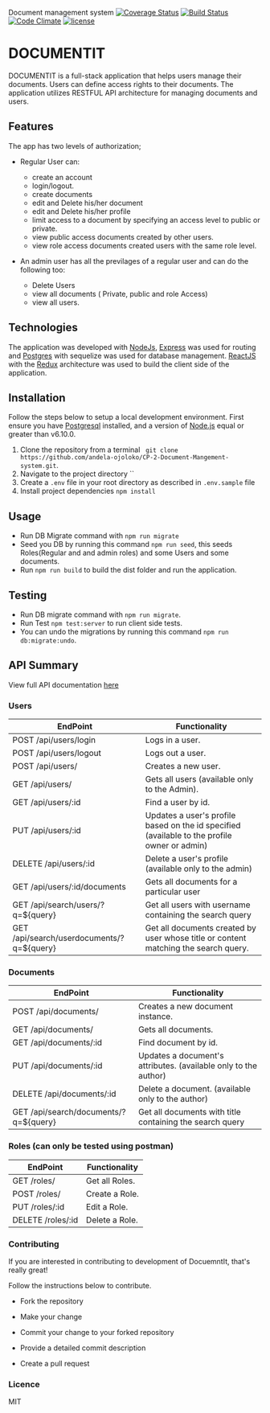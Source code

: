 Document management system
[![Coverage Status](https://coveralls.io/repos/github/andela-ojoloko/CP-2-Document-Mangement-system/badge.svg?branch=ft-client-environment-setup-146442779)](https://coveralls.io/github/andela-ojoloko/CP-2-Document-Mangement-system?branch=ft-client-environment-setup-146442779)
[![Build Status](https://travis-ci.org/andela-ojoloko/CP-2-Document-Mangement-system.svg?branch=develop)](https://travis-ci.org/andela-ojoloko/CP-2-Document-Mangement-system)
[![Code Climate](https://codeclimate.com/github/andela-ojoloko/CP-2-Document-Mangement-system//badges/gpa.svg)](https://codeclimate.com/github/andela-ojoloko/CP-2-Document-Mangement-system/)
[![license](https://img.shields.io/github/license/mashape/apistatus.svg)]()

# DOCUMENTIT

DOCUMENTIT is a full-stack application that helps users manage their documents. Users can define access rights to their documents.
The application utilizes RESTFUL API architecture for managing documents and users.

## Features

The app has two levels of authorization;
- Regular User can:
    - create an account
    - login/logout.
    - create documents
    - edit and Delete his/her document
    - edit and Delete his/her profile
    - limit access to a document by specifying an access level to public or private.
    - view public access  documents created by other users.
    - view role access documents created users with the same role level.

- An admin user has all the previlages of a regular user and can do the following too:
    - Delete Users
    - view all documents ( Private, public and role Access)
    - view all users.

## Technologies
The application was developed with [NodeJs](http://nodejs.org/), [Express](http://expressjs.com/) was used for routing and [Postgres](http://postgresql.com/) with sequelize was used for database management.
 [ReactJS](https://facebook.github.io/react/) with the [Redux](http://redux.js.org/) architecture was used to build the client side of the application.

## Installation
Follow the steps below to setup a local development environment. First ensure you have [Postgresql](https://www.postgresql.org/) installed, and a version of [Node.js](http://nodejs.org/) equal or greater than v6.10.0.

1. Clone the repository from a terminal   ` git clone https://github.com/andela-ojoloko/CP-2-Document-Mangement-system.git`.
2. Navigate to the project directory ``
3. Create a `.env` file in your root directory as described in `.env.sample` file
4. Install project dependencies `npm install`

## Usage
-   Run DB Migrate command with  `npm run migrate`
-   Seed you DB by running this command `npm run seed`, this seeds Roles(Regular and and admin roles) and some Users and some documents.
-   Run `npm run build` to build the dist folder and run the application.

## Testing
-   Run DB migrate command with `npm run migrate`.
-   Run Test `npm test:server` to run client side tests.
-   You can undo the migrations by running this command `npm run db:migrate:undo`.



## API Summary
View full API documentation [here](http://document-it.herokuapp.com/swagger.json)

### Users
EndPoint                      |   Functionality
------------------------------|------------------------
POST /api/users/login         |   Logs in a user.
POST /api/users/logout        |   Logs out a user.
POST /api/users/              |   Creates a new user.
GET /api/users/               |   Gets all users (available only to the Admin).
GET /api/users/:id           |   Find a user by id.
PUT /api/users/:id           |   Updates a user's profile based on the id specified (available to the profile owner or admin)
DELETE /api/users/:id        |   Delete a user's profile (available only to the admin)
GET /api/users/:id/documents   | Gets all documents for a particular user
GET /api/search/users/?q=${query} | Get all users with username containing the search query
GET /api/search/userdocuments/?q=${query} | Get all documents created by user whose title or content matching the search query.
### Documents
EndPoint                      |   Functionality
------------------------------|------------------------
POST /api/documents/          |   Creates a new document instance.
GET /api/documents/           |   Gets all documents.
GET /api/documents/:id       |   Find document by id.
PUT /api/documents/:id       |   Updates a document's attributes. (available only to the author)
DELETE /api/documents/:id    |   Delete a document. (available only to the author)
GET /api/search/documents/?q=${query} | Get all documents with title containing the search query

### Roles (can only be tested using postman)
EndPoint                      |   Functionality
------------------------------|------------------------
GET /roles/               |   Get all Roles.
POST /roles/               |   Create a Role.
PUT /roles/:id               |   Edit a Role.
DELETE /roles/:id               |   Delete a Role.


### Contributing

If you are interested in contributing to development of DocuemntIt, that's really great!

Follow the instructions below to contribute.

- Fork the repository

- Make your change

- Commit your change to your forked repository 

- Provide a detailed commit description 

- Create a pull request


### Licence
MIT